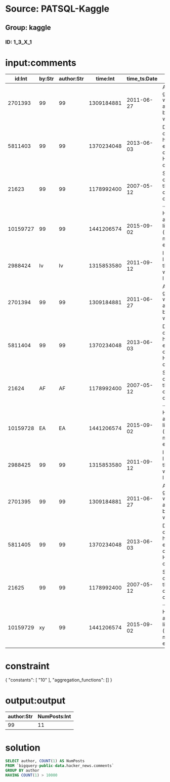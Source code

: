 # Source: PATSQL-Kaggle
## Group: kaggle
### ID: 1_3_X_1

# input:comments

| id:Int | by:Str | author:Str | time:Int | time_ts:Date | text:Str | parent:Int | deleted:Str | dead:Str | ranking:Int |
|---|---|---|---|---|---|---|---|---|---|
| 2701393 | 99 | 99 | 1309184881 | 2011-06-27 | And the glazier who fixed all the broken windo... | 91 | NULL | NULL | 0 |
| 5811403 | 99 | 99 | 1370234048 | 2013-06-03 | Does canada have the equivalent of H1B/Green c... | 92 | NULL | NULL | 0 |
| 21623 | 99 | 99 | 1178992400 | 2007-05-12 | Speaking of Rails, there are other options in ... | 93 | NULL | NULL | 0 |
| 10159727 | 99 | 99 | 1441206574 | 2015-09-02 | Humans and large livestock (and maybe even pet... | 94 | NULL | NULL | 0 |
| 2988424 | Iv | Iv | 1315853580 | 2011-09-12 | I must say I reacted in the same way when I re... | 95 | NULL | NULL | 0 |
| 2701394 | 99 | 99 | 1309184881 | 2011-06-27 | And the glazier who fixed all the broken windo... | 96 | NULL | NULL | 0 |
| 5811404 | 99 | 99 | 1370234048 | 2013-06-03 | Does canada have the equivalent of H1B/Green c... | 97 | NULL | NULL | 0 |
| 21624 | AF | AF | 1178992400 | 2007-05-12 | Speaking of Rails, there are other options in ... | 98 | NULL | NULL | 0 |
| 10159728 | EA | EA | 1441206574 | 2015-09-02 | Humans and large livestock (and maybe even pet... | 99 | NULL | NULL | 0 |
| 2988425 | 99 | 99 | 1315853580 | 2011-09-12 | I must say I reacted in the same way when I re... | 100 | NULL | NULL | 0 |
| 2701395 | 99 | 99 | 1309184881 | 2011-06-27 | And the glazier who fixed all the broken windo... | 101 | NULL | NULL | 0 |
| 5811405 | 99 | 99 | 1370234048 | 2013-06-03 | Does canada have the equivalent of H1B/Green c... | 102 | NULL | NULL | 0 |
| 21625 | 99 | 99 | 1178992400 | 2007-05-12 | Speaking of Rails, there are other options in ... | 103 | NULL | NULL | 0 |
| 10159729 | xy | 99 | 1441206574 | 2015-09-02 | Humans and large livestock (and maybe even pet... | 104 | NULL | NULL | 0 |

# constraint

{
  "constants": [
    "10"
  ],
  "aggregation_functions": []
}

# output:output

| author:Str | NumPosts:Int |
|---|---|
| 99 | 11 |

# solution

```sql
SELECT author, COUNT(1) AS NumPosts
FROM `bigquery-public-data.hacker_news.comments`
GROUP BY author
HAVING COUNT(1) > 10000
```
